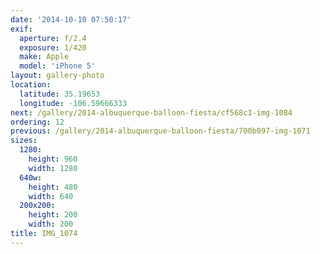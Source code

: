 ```yaml
---
date: '2014-10-10 07:50:17'
exif:
  aperture: f/2.4
  exposure: 1/420
  make: Apple
  model: 'iPhone 5'
layout: gallery-photo
location:
  latitude: 35.19653
  longitude: -106.59666333
next: /gallery/2014-albuquerque-balloon-fiesta/cf568c1-img-1084
ordering: 12
previous: /gallery/2014-albuquerque-balloon-fiesta/700b097-img-1071
sizes:
  1280:
    height: 960
    width: 1280
  640w:
    height: 480
    width: 640
  200x200:
    height: 200
    width: 200
title: IMG_1074
---
```

